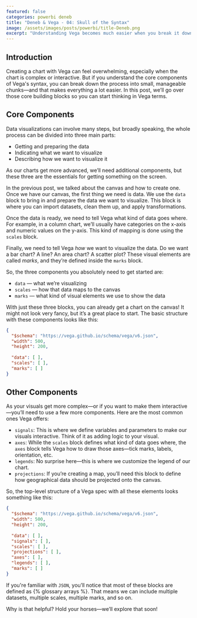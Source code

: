 ```yaml
---
featured: false
categories: powerbi deneb
title: "Deneb & Vega - 04: Skull of the Syntax"
image: /assets/images/posts/powerbi/title-Deneb.png
excerpt: "Understanding Vega becomes much easier when you break it down into core components. This post introduces the essential building blocks—data, scales, and marks—that you need to get a chart on the canvas."
---
```


## Introduction

Creating a chart with Vega can feel overwhelming, especially when the chart is complex or interactive. But if you understand the core components of Vega's syntax, you can break down the process into small, manageable chunks—and that makes everything a lot easier. In this post, we’ll go over those core building blocks so you can start thinking in Vega terms.

## Core Components

Data visualizations can involve many steps, but broadly speaking, the whole process can be divided into three main parts:

- Getting and preparing the data  
- Indicating what we want to visualize  
- Describing how we want to visualize it  

As our charts get more advanced, we’ll need additional components, but these three are the essentials for getting something on the screen.

In the previous post, we talked about the canvas and how to create one. Once we have our canvas, the first thing we need is data. We use the `data` block to bring in and prepare the data we want to visualize. This block is where you can import datasets, clean them up, and apply transformations.

Once the data is ready, we need to tell Vega what kind of data goes where. For example, in a column chart, we’ll usually have categories on the x-axis and numeric values on the y-axis. This kind of mapping is done using the `scales` block.

Finally, we need to tell Vega *how* we want to visualize the data. Do we want a bar chart? A line? An area chart? A scatter plot? These visual elements are called *marks*, and they’re defined inside the `marks` block.

So, the three components you absolutely need to get started are:

- `data` — what we’re visualizing  
- `scales` — how that data maps to the canvas  
- `marks` — what kind of visual elements we use to show the data  

With just these three blocks, you can already get a chart on the canvas! It might not look very fancy, but it’s a great place to start. The basic structure with these components looks like this:

```json
{
  "$schema": "https://vega.github.io/schema/vega/v6.json",
  "width": 500,
  "height": 200,
  
  "data": [ ],
  "scales": [ ],
  "marks": [ ]
}
```

## Other Components

As your visuals get more complex—or if you want to make them interactive—you’ll need to use a few more components. Here are the most common ones Vega offers:

- `signals`: This is where we define variables and parameters to make our visuals interactive. Think of it as adding logic to your visual.  
- `axes`: While the `scales` block defines what kind of data goes where, the `axes` block tells Vega how to draw those axes—tick marks, labels, orientation, etc.  
- `legends`: No surprise here—this is where we customize the legend of our chart.  
- `projections`: If you’re creating a map, you’ll need this block to define how geographical data should be projected onto the canvas.  

So, the top-level structure of a Vega spec with all these elements looks something like this:

```json
{
  "$schema": "https://vega.github.io/schema/vega/v6.json",
  "width": 500,
  "height": 200,
  
  "data": [ ],
  "signals": [ ],
  "scales": [ ],
  "projections": [ ],
  "axes": [ ],
  "legends": [ ],
  "marks": [ ]
}
```

If you're familiar with `JSON`, you’ll notice that most of these blocks are defined as {% glossary arrays %}. That means we can include multiple datasets, multiple scales, multiple marks, and so on.

Why is that helpful? Hold your horses—we’ll explore that soon!